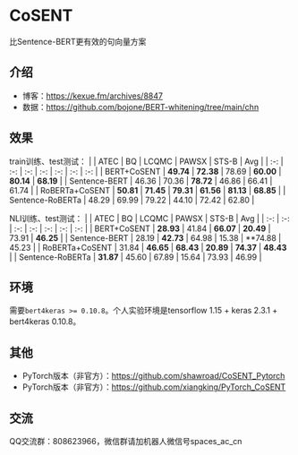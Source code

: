 # CoSENT
比Sentence-BERT更有效的句向量方案

## 介绍

- 博客：https://kexue.fm/archives/8847
- 数据：https://github.com/bojone/BERT-whitening/tree/main/chn

## 效果

train训练、test测试：
| | ATEC | BQ | LCQMC | PAWSX | STS-B | Avg |
| :-: | :-: | :-: | :-: | :-: | :-: | :-: |
| BERT+CoSENT | **49.74** | **72.38** | 78.69 | **60.00** | **80.14** | **68.19** |
| Sentence-BERT | 46.36 | 70.36 | **78.72** | 46.86 | 66.41 | 61.74 |
| RoBERTa+CoSENT | **50.81** | **71.45** | **79.31** | **61.56** | **81.13** | **68.85** |
| Sentence-RoBERTa | 48.29 | 69.99 | 79.22 | 44.10 | 72.42 | 62.80 |

NLI训练、test测试：
| | ATEC | BQ | LCQMC | PAWSX | STS-B | Avg |
| :-: | :-: | :-: | :-: | :-: | :-: | :-: |
| BERT+CoSENT | **28.93** | 41.84 | **66.07** | **20.49** | 73.91 | **46.25** |
| Sentence-BERT | 28.19 | **42.73** | 64.98 | 15.38 | **74.88 | 45.23 |
| RoBERTa+CoSENT | 31.84 | **46.65** | **68.43** | **20.89** | **74.37** | **48.43** |
| Sentence-RoBERTa | **31.87** | 45.60 | 67.89 | 15.64 | 73.93 | 46.99 |


## 环境

需要`bert4keras >= 0.10.8`。个人实验环境是tensorflow 1.15 + keras 2.3.1 + bert4keras 0.10.8。

## 其他

- PyTorch版本（非官方）：https://github.com/shawroad/CoSENT_Pytorch
- PyTorch版本（非官方）：https://github.com/xiangking/PyTorch_CoSENT

## 交流
QQ交流群：808623966，微信群请加机器人微信号spaces_ac_cn

